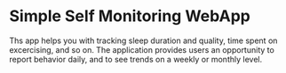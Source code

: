 # Simple Self Monitoring WebApp
Ths app helps you with tracking sleep duration and quality, time spent on excercising, and so on. 
The application provides users an opportunity to report behavior daily, and to see trends on a weekly or monthly level.
